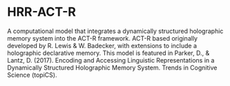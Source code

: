 # HRR-ACT-R
A computational model that integrates a dynamically structured holographic memory system into the ACT-R framework. ACT-R based originally developed by R. Lewis &amp; W. Badecker, with extensions to include a holographic declarative memory. This model is featured in Parker, D., &amp; Lantz, D. (2017). Encoding and Accessing Linguistic Representations in a Dynamically Structured Holographic Memory System.  Trends in Cognitive Science (topiCS).
